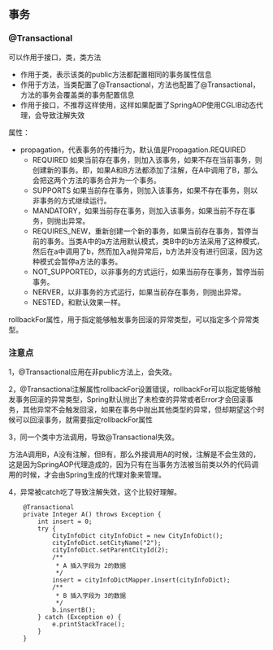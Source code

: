 ## 事务

### @Transactional

可以作用于接口，类，类方法

- 作用于类，表示该类的public方法都配置相同的事务属性信息
- 作用于方法，当类配置了@Transactional，方法也配置了@Transactional，方法的事务会覆盖类的事务配置信息
- 作用于接口，不推荐这样使用，这样如果配置了SpringAOP使用CGLIB动态代理，会导致注解失效

属性：

- propagation，代表事务的传播行为，默认值是Propagation.REQUIRED
  - REQUIRED 如果当前存在事务，则加入该事务，如果不存在当前事务，则创建新的事务。即，如果A和B方法都添加了注解，在A中调用了B，那么会把这两个方法的事务合并为一个事务。
  - SUPPORTS  如果当前存在事务，则加入该事务，如果不存在事务，则以非事务的方式继续运行。
  - MANDATORY，如果当前存在事务，则加入该事务，如果当前不存在事务，则抛出异常。
  - REQUIRES_NEW，重新创建一个新的事务，如果当前存在事务，暂停当前的事务。当类A中的a方法用默认模式，类B中的b方法采用了这种模式，然后在a中调用了b，然而加入a抛异常后，b方法并没有进行回滚，因为这种模式会暂停a方法的事务。
  - NOT_SUPPORTED，以非事务的方式运行，如果当前存在事务，暂停当前事务。
  - NERVER，以非事务的方式运行，如果当前存在事务，则抛出异常。
  - NESTED，和默认效果一样。

rollbackFor属性，用于指定能够触发事务回滚的异常类型，可以指定多个异常类型。

### 注意点

1，@Transactional应用在非public方法上，会失效。

2，@Transactional注解属性rollbackFor设置错误，rollbackFor可以指定能够触发事务回滚的异常类型，Spring默认抛出了未检查的异常或者Error才会回滚事务，其他异常不会触发回滚，如果在事务中抛出其他类型的异常，但却期望这个时候可以回滚事务，就需要指定rollbackFor属性

3，同一个类中方法调用，导致@Transactional失效。

方法A调用B，A没有注解，但B有，那么外接调用A的时候，注解是不会生效的，这是因为SpringAOP代理造成的，因为只有在当事务方法被当前类以外的代码调用的时候，才会由Spring生成的代理对象来管理。

4，异常被catch吃了导致注解失效，这个比较好理解。

```
    @Transactional
    private Integer A() throws Exception {
        int insert = 0;
        try {
            CityInfoDict cityInfoDict = new CityInfoDict();
            cityInfoDict.setCityName("2");
            cityInfoDict.setParentCityId(2);
            /**
             * A 插入字段为 2的数据
             */
            insert = cityInfoDictMapper.insert(cityInfoDict);
            /**
             * B 插入字段为 3的数据
             */
            b.insertB();
        } catch (Exception e) {
            e.printStackTrace();
        }
    }
```

